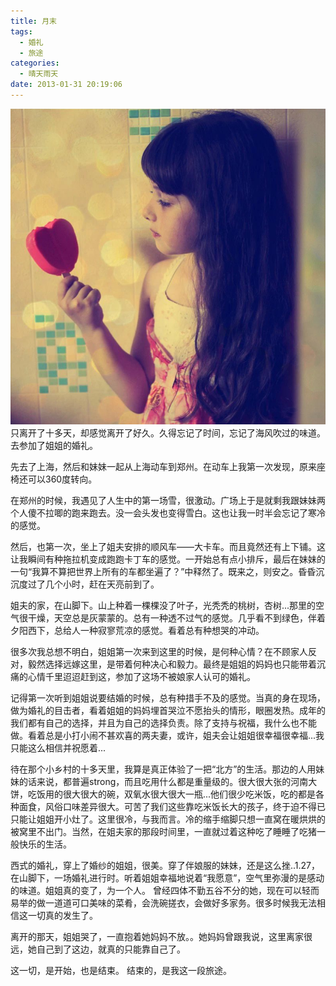 ```yaml
---
title: 月末
tags:
  - 婚礼
  - 旅途
categories:
  - 晴天雨天
date: 2013-01-31 20:19:06
---
```


![](/images/the-end-of-the-month.jpg)
只离开了十多天，却感觉离开了好久。久得忘记了时间，忘记了海风吹过的味道。
去参加了姐姐的婚礼。

先去了上海，然后和妹妹一起从上海动车到郑州。在动车上我第一次发现，原来座椅还可以360度转向。

在郑州的时候，我遇见了人生中的第一场雪，很激动。广场上于是就剩我跟妹妹两个人傻不拉唧的跑来跑去。没一会头发也变得雪白。这也让我一时半会忘记了寒冷的感觉。<!--more-->

然后，也第一次，坐上了姐夫安排的顺风车——大卡车。而且竟然还有上下铺。这让我瞬间有种拖拉机变成跑跑卡丁车的感觉。一开始总有点小排斥，最后在妹妹的一句“我算不算把世界上所有的车都坐遍了？”中释然了。既来之，则安之。昏昏沉沉度过了几个小时，赶在天亮前到了。

姐夫的家，在山脚下。山上种着一棵棵没了叶子，光秃秃的桃树，杏树...那里的空气很干燥，天空总是灰蒙蒙的。总有一种透不过气的感觉。几乎看不到绿色，伴着夕阳西下，总给人一种寂寥荒凉的感觉。看着总有种想哭的冲动。

很多次我总想不明白，姐姐第一次来到这里的时候，是何种心情？在不顾家人反对，毅然选择远嫁这里，是带着何种决心和毅力。最终是姐姐的妈妈也只能带着沉痛的心情千里迢迢赶到这，参加了这场不被娘家人认可的婚礼。

记得第一次听到姐姐说要结婚的时候，总有种措手不及的感觉。当真的身在现场，做为婚礼的目击者，看着姐姐的妈妈埋首哭泣不愿抬头的情形，眼圈发热。成年的我们都有自己的选择，并且为自己的选择负责。除了支持与祝福，我什么也不能做。看着总是小打小闹不甚欢喜的两夫妻，或许，姐夫会让姐姐很幸福很幸福...我只能这么相信并祝愿着...

待在那个小乡村的十多天里，我算是真正体验了一把“北方”的生活。那边的人用妹妹的话来说，都普遍strong，而且吃用什么都是重量级的。很大很大张的河南大饼，吃饭用的很大很大的碗，双氧水很大很大一瓶...他们很少吃米饭，吃的都是各种面食，风俗口味差异很大。可苦了我们这些靠吃米饭长大的孩子，终于迫不得已只能让姐姐开小灶了。这里很冷，与我而言。冷的缩手缩脚只想一直窝在暖烘烘的被窝里不出门。当然，在姐夫家的那段时间里，一直就过着这种吃了睡睡了吃猪一般快乐的生活。

西式的婚礼，穿上了婚纱的姐姐，很美。穿了伴娘服的妹妹，还是这么挫..1.27，在山脚下，一场婚礼进行时。听着姐姐幸福地说着“我愿意”，空气里弥漫的是感动的味道。姐姐真的变了，为一个人。 曾经四体不勤五谷不分的她，现在可以轻而易举的做一道道可口美味的菜肴，会洗碗搓衣，会做好多家务。很多时候我无法相信这一切真的发生了。

离开的那天，姐姐哭了，一直抱着她妈妈不放。。她妈妈曾跟我说，这里离家很远，她自己到了这边，就真的只能靠自己了。

这一切，是开始，也是结束。 结束的，是我这一段旅途。
   
